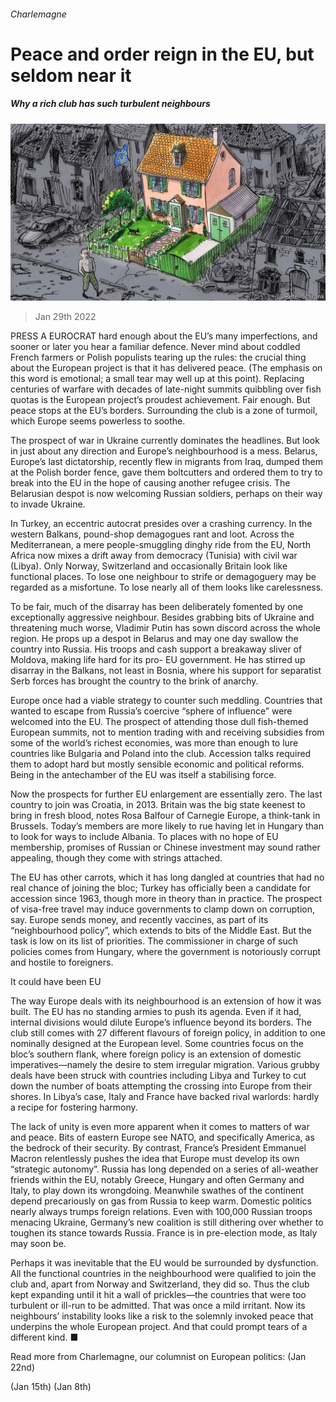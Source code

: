 ###### Charlemagne

# Peace and order reign in the EU, but seldom near it 

##### Why a rich club has such turbulent neighbours 

![image](images/20220129_EUD002_0.jpg) 

> Jan 29th 2022 

PRESS A EUROCRAT hard enough about the EU’s many imperfections, and sooner or later you hear a familiar defence. Never mind about coddled French farmers or Polish populists tearing up the rules: the crucial thing about the European project is that it has delivered peace. (The emphasis on this word is emotional; a small tear may well up at this point). Replacing centuries of warfare with decades of late-night summits quibbling over fish quotas is the European project’s proudest achievement. Fair enough. But peace stops at the EU’s borders. Surrounding the club is a zone of turmoil, which Europe seems powerless to soothe.

The prospect of war in Ukraine currently dominates the headlines. But look in just about any direction and Europe’s neighbourhood is a mess. Belarus, Europe’s last dictatorship, recently flew in migrants from Iraq, dumped them at the Polish border fence, gave them boltcutters and ordered them to try to break into the EU in the hope of causing another refugee crisis. The Belarusian despot is now welcoming Russian soldiers, perhaps on their way to invade Ukraine.


In Turkey, an eccentric autocrat presides over a crashing currency. In the western Balkans, pound-shop demagogues rant and loot. Across the Mediterranean, a mere people-smuggling dinghy ride from the EU, North Africa now mixes a drift away from democracy (Tunisia) with civil war (Libya). Only Norway, Switzerland and occasionally Britain look like functional places. To lose one neighbour to strife or demagoguery may be regarded as a misfortune. To lose nearly all of them looks like carelessness.

To be fair, much of the disarray has been deliberately fomented by one exceptionally aggressive neighbour. Besides grabbing bits of Ukraine and threatening much worse, Vladimir Putin has sown discord across the whole region. He props up a despot in Belarus and may one day swallow the country into Russia. His troops and cash support a breakaway sliver of Moldova, making life hard for its pro- EU government. He has stirred up disarray in the Balkans, not least in Bosnia, where his support for separatist Serb forces has brought the country to the brink of anarchy.

Europe once had a viable strategy to counter such meddling. Countries that wanted to escape from Russia’s coercive “sphere of influence” were welcomed into the EU. The prospect of attending those dull fish-themed European summits, not to mention trading with and receiving subsidies from some of the world’s richest economies, was more than enough to lure countries like Bulgaria and Poland into the club. Accession talks required them to adopt hard but mostly sensible economic and political reforms. Being in the antechamber of the EU was itself a stabilising force.

Now the prospects for further EU enlargement are essentially zero. The last country to join was Croatia, in 2013. Britain was the big state keenest to bring in fresh blood, notes Rosa Balfour of Carnegie Europe, a think-tank in Brussels. Today’s members are more likely to rue having let in Hungary than to look for ways to include Albania. To places with no hope of EU membership, promises of Russian or Chinese investment may sound rather appealing, though they come with strings attached.

The EU has other carrots, which it has long dangled at countries that had no real chance of joining the bloc; Turkey has officially been a candidate for accession since 1963, though more in theory than in practice. The prospect of visa-free travel may induce governments to clamp down on corruption, say. Europe sends money, and recently vaccines, as part of its “neighbourhood policy”, which extends to bits of the Middle East. But the task is low on its list of priorities. The commissioner in charge of such policies comes from Hungary, where the government is notoriously corrupt and hostile to foreigners.

It could have been EU

The way Europe deals with its neighbourhood is an extension of how it was built. The EU has no standing armies to push its agenda. Even if it had, internal divisions would dilute Europe’s influence beyond its borders. The club still comes with 27 different flavours of foreign policy, in addition to one nominally designed at the European level. Some countries focus on the bloc’s southern flank, where foreign policy is an extension of domestic imperatives—namely the desire to stem irregular migration. Various grubby deals have been struck with countries including Libya and Turkey to cut down the number of boats attempting the crossing into Europe from their shores. In Libya’s case, Italy and France have backed rival warlords: hardly a recipe for fostering harmony.

The lack of unity is even more apparent when it comes to matters of war and peace. Bits of eastern Europe see NATO, and specifically America, as the bedrock of their security. By contrast, France’s President Emmanuel Macron relentlessly pushes the idea that Europe must develop its own “strategic autonomy”. Russia has long depended on a series of all-weather friends within the EU, notably Greece, Hungary and often Germany and Italy, to play down its wrongdoing. Meanwhile swathes of the continent depend precariously on gas from Russia to keep warm. Domestic politics nearly always trumps foreign relations. Even with 100,000 Russian troops menacing Ukraine, Germany’s new coalition is still dithering over whether to toughen its stance towards Russia. France is in pre-election mode, as Italy may soon be.

Perhaps it was inevitable that the EU would be surrounded by dysfunction. All the functional countries in the neighbourhood were qualified to join the club and, apart from Norway and Switzerland, they did so. Thus the club kept expanding until it hit a wall of prickles—the countries that were too turbulent or ill-run to be admitted. That was once a mild irritant. Now its neighbours’ instability looks like a risk to the solemnly invoked peace that underpins the whole European project. And that could prompt tears of a different kind. ■

Read more from Charlemagne, our columnist on European politics: (Jan 22nd)

 (Jan 15th) (Jan 8th)

